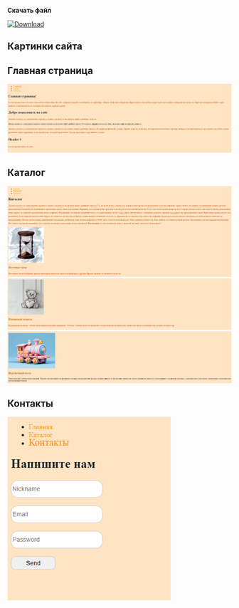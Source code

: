 **Скачать файл**

[![Download](https://img.shields.io/badge/Download-00BFFF?style=for-the-badge&logo=&logoColor=white)](https://github.com/JinkNotFound/htmlDz2/archive/refs/heads/main.zip)
## Картинки сайта
## Главная страница
![Главная страница](dz/img/111site.png)

## Каталог
![Каталог](dz/img/22-1site.png)
![Каталог](dz/img/22-2site.png)
![Каталог](dz/img/22-3site.png)


## Контакты
![Контакты](dz/img/333site.png)
